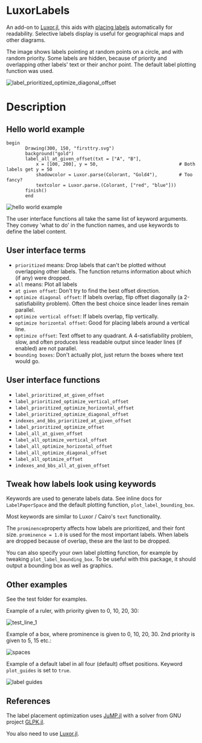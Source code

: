 # LuxorLabels
An add-on to [Luxor.jl](https://github.com/JuliaGraphics/Luxor.jl), this aids with [placing labels](https://en.wikipedia.org/wiki/Automatic_label_placement) automatically for readability. Selective labels display is useful for geographical maps and other diagrams.

The image shows labels pointing at random points on a circle, and with random priority. Some labels are hidden, because of priority and overlapping other labels' text or their anchor point. The default label plotting function was used.

<img src="resource/label_prioritized_optimize_diagonal_offset.svg" alt = "label_prioritized_optimize_diagonal_offset" style="display: inline-block; margin: 0 auto; max-width: 640px">


# Description

## Hello world example
```
begin
       Drawing(300, 150, "firsttry.svg")
       background("gold")
       label_all_at_given_offset(txt = ["A", "B"],
           x = [100, 200], y = 50,                              # Both labels get y = 50
           shadowcolor = Luxor.parse(Colorant, "Gold4"),        # Too fancy?
           textcolor = Luxor.parse.(Colorant, ["red", "blue"]))
       finish()
       end
```


<img src="resource/firsttry.svg" alt = "hello world example" style="display: inline-block; margin: 0 auto; max-width: 640px">


The user interface functions all take the same list of keyword arguments. They convey 'what to do' in the function names, and use keywords to define the label content.

## User interface terms

  - `prioritized` means: Drop labels that can't be plotted without overlapping other labels.
     The function returns information about which (if any) were dropped.
  - `all` means: Plot all labels
  - `at given offset`: Don't try to find the best offset direction.
  - `optimize diagonal offset`: If labels overlap, flip offset diagonally (a 2-satisfiability problem). Often the best choice since leader lines remain parallel.
  - `optimize vertical offset`: If  labels overlap, flip  vertically.
  - `optimize horizontal offset`: Good for placing labels around a vertical line.
  - `optimize offset`: Text offset to any quadrant. A 4-satisfiability problem, slow, and often produces less readable output since leader lines (if enabled) are not parallel.
  - `bounding boxes`: Don't actually plot, just return the boxes where text would go.


## User interface functions

- `label_prioritized_at_given_offset`
- `label_prioritized_optimize_vertical_offset`
- `label_prioritized_optimize_horizontal_offset`
- `label_prioritized_optimize_diagonal_offset`
- `indexes_and_bbs_prioritized_at_given_offset`
- `label_prioritized_optimize_offset`
- `label_all_at_given_offset`
- `label_all_optimize_vertical_offset`
- `label_all_optimize_horizontal_offset`
- `label_all_optimize_diagonal_offset`
- `label_all_optimize_offset`
- `indexes_and_bbs_all_at_given_offset`


## Tweak how labels look using keywords

Keywords are used to generate labels data. See inline docs for `LabelPaperSpace` and the default 
plotting function, `plot_label_bounding_box`.

Most keywords are similar to Luxor / Cairo's `text` functionality. 

The `prominence`property affects how labels are prioritized, and their font size. 
`prominence = 1.0` is used for the most important labels. When labels are dropped
because of overlap, these are the last to be dropped.

You can also specify your own label plotting function, for example by tweaking `plot_label_bounding_box`.  To be useful with this package, it should output a bounding box as
well as graphics.

## Other examples

See the test folder for examples.

Example of a ruler, with priority given to 0, 10, 20, 30:

<img src="resource/test_line_1.svg" alt = "test_line_1" style="display: inline-block; margin: 0 auto; max-width: 640px">

Example of a box, where prominence is given to 0, 10, 20, 30. 2nd priority is given to 5, 15 etc.:

<img src="resource/test_interfaces_14.svg" alt = "spaces" style="display: inline-block; margin: 0 auto; max-width: 640px">


Example of a default label in all four (default) offset positions. Keyword `plot_guides` is set to `true`.

<img src="resource/test_unit_4.svg" alt = "label guides" style="display: inline-block; margin: 0 auto; max-width: 640px">


## References

The label placement optimization uses [JuMP.jl](https://github.com/jump-dev/JuMP.jl) with a solver from GNU project [GLPK.jl](https://github.com/jump-dev/GLPK.jl).

You also need to use [Luxor.jl](https://github.com/JuliaGraphics/Luxor.jl).